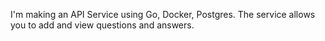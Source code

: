 I'm making an API Service using Go, Docker, Postgres. 
The service allows you to add and view questions and answers.
